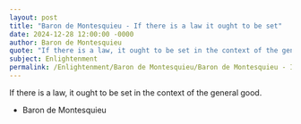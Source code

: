 ```yaml
---
layout: post
title: "Baron de Montesquieu - If there is a law it ought to be set"
date: 2024-12-28 12:00:00 -0000
author: Baron de Montesquieu
quote: "If there is a law, it ought to be set in the context of the general good."
subject: Enlightenment
permalink: /Enlightenment/Baron de Montesquieu/Baron de Montesquieu - If there is a law it ought to be set
---
```


If there is a law, it ought to be set in the context of the general good.

- Baron de Montesquieu
